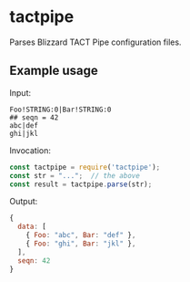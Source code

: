 # tactpipe

Parses Blizzard TACT Pipe configuration files.

## Example usage

Input:

```
Foo!STRING:0|Bar!STRING:0
## seqn = 42
abc|def
ghi|jkl
```

Invocation:

```javascript
const tactpipe = require('tactpipe');
const str = "...";  // the above
const result = tactpipe.parse(str);
```

Output:

```javascript
{
  data: [
    { Foo: "abc", Bar: "def" },
    { Foo: "ghi", Bar: "jkl" },
  ],
  seqn: 42
}
```
